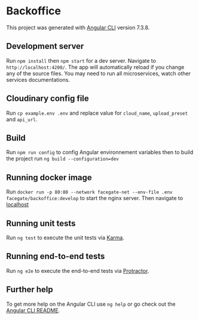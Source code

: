 # Backoffice

This project was generated with [Angular CLI](https://github.com/angular/angular-cli) version 7.3.8.

## Development server

Run `npm install` then `npm start` for a dev server. Navigate to `http://localhost:4200/`. The app will automatically reload if you change any of the source files. You may need to run all microservices, watch other services documentations.

## Cloudinary config file

Run `cp example.env .env` and replace value for `cloud_name`, `upload_preset` and `api_url`.

## Build

Run `npm run config` to config Angular environnement variables then to build the project run `ng build --configuration=dev`

## Running docker image

Run `docker run -p 80:80 --network facegate-net --env-file .env facegate/backoffice:develop` to start the nginx server. Then navigate to [localhost](http://localhost)

## Running unit tests

Run `ng test` to execute the unit tests via [Karma](https://karma-runner.github.io).

## Running end-to-end tests

Run `ng e2e` to execute the end-to-end tests via [Protractor](http://www.protractortest.org/).

## Further help

To get more help on the Angular CLI use `ng help` or go check out the [Angular CLI README](https://github.com/angular/angular-cli/blob/master/README.md).
